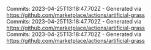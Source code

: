 Commits: 2023-04-25T13:18:47.702Z - Generated via https://github.com/marketplace/actions/artificial-grass
<br>
Commits: 2023-04-25T13:18:47.702Z - Generated via https://github.com/marketplace/actions/artificial-grass
<br>
Commits: 2023-04-25T13:18:47.702Z - Generated via https://github.com/marketplace/actions/artificial-grass
<br>
